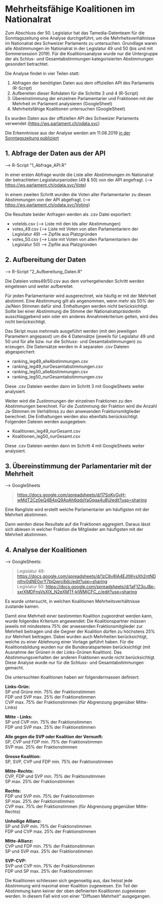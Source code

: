 # Mehrheitsfähige Koalitionen im Nationalrat
Zum Abschluss der 50. Legislatur hat das Tamedia-Datenteam für die Sonntagszeitung eine Analyse durchgeführt, um die Mehrheitsverhältnisse im Nationalrat des Schweizer Parlaments zu untersuchen. Grundlage waren alle Abstimmungen im Nationalrat in der Legislatur 49 und 50 (bis und mit Sommersession 2019). Für die Koalitionsanalyse wurde nur die Untergruppe der als Schlus- und Gesamtabstimmungen kategorisierten Abstimmungen gesondert betrachtet.  

Die Analyse findet in vier Teilen statt:

1. Abfragen der benötigten Daten aus dem offiziellen API des Parlaments (R-Script)
2. Aufbereiten dieser Rohdaten für die Schritte 3 und 4 (R-Script)
3. Übereinstimmung der einzelnen Parlamentarier und Fraktionen mit der Mehrheit im Parlament analysieren (GoogleSheet)
4. Mehrheitsfähige Koalitionen untersuchen (GoogleSheet)

Es wurden Daten aus der offiziellen API des Schweizer Parlaments verwendet (https://ws.parlament.ch/odata.svc)

Die Erkenntnisse aus der Analyse werden am 11.08.2019 [in der Sonntagszeitung publiziert](https://www.tagesanzeiger.ch/sonntagszeitung/der-rechte-block-hat-sich-nicht-durchgesetzt/story/12812505 "Artikel in der Sonntagszeitung")

## 1. Abfrage der Daten aus der API
--> R-Script "1_Abfrage_API.R"

In einer ersten Abfrage wurde die Liste aller Abstimmungen im Nationalrat der betrachteten Legislaturperioden (49 & 50) von der API angefragt.
(--> https://ws.parlament.ch/odata.svc/Vote)

In einem zweiten Schritt wurden die Voten aller Parlamentarier zu diesen Abstimmungen von der API abgefragt.
(--> https://ws.parlament.ch/odata.svc/Voting)

Die Resultate beider Anfragen werden als .csv Datei exportiert:
- voteIds.csv  (--> Liste mit den Ids aller Abstimmungen)
- votes_49.csv  (--> Liste mit Voten von allen Parlamentariern der Legislatur 49) --> Zipfile aus Platzgründen
- votes_50.csv  (--> Liste mit Voten von allen Parlamentariern der Legislatur 50) --> Zipfile aus Platzgründen


## 2. Aufbereitung der Daten
--> R-Script "2_Aufbereitung_Daten.R"

Die Dateien votes49/50.csv aus dem vorhergehenden Schritt werden eingelesen und weiter aufbereitet.

Für jeden Parlamentarier wird ausgerechnet, wie häufig er mit der Mehrheit abstimmt. Eine Abstimmung gilt als angenommen, wenn mehr als 50% der Ja/Nein Stimmen dafür sind. Enthaltungen werden nicht berücksichtigt. Sollte bei einer Abstimmung die Stimme der Nationalratspräsidentin ausschlaggebend sein oder ein anderes Annahmekriterium gelten, wird dies nicht berücksichtigt.

Das Skript muss mehrmals ausgeführt werden (mit den jeweiligen Parametern angepasst) um die 4 Datensätze (jeweils für Legislatur 49 und 50 und für alle bzw. nur die Schluss- und Gesamtabstimmungen) zu erzeugen. Die Datensätze werden in 4 separaten .csv Dateien abgespeichert:  
- ranking_leg49_alleAbstimmungen.csv
- ranking_leg49_nurGesamtabstimmungen.csv
- ranking_leg50_alleAbstimmungen.csv
- ranking_leg50_nurGesamtabstimmungen.csv

Diese .csv Dateien werden dann im Schritt 3 mit GoogleSheets weiter analysiert.

Weiter wird die Zustimmungen der einzelnen Fraktionen zu den Abstimmungen berechnet. Für die Zustimmung der Fraktion wird die Anzahl Ja-Stimmen im Verhältniss zu den anwesenden Fraktionsmitglieder berechnet. Die Enthaltungen werden also ebenfalls berücksichtigt. Folgenden Dateien werden ausgegeben:  
- Koalitionen_leg49_nurGesamt.csv
- Koalitionen_leg50_nurGesamt.csv

Diese .csv Dateien werden dann im Schritt 4 mit GoogleSheets weiter analysiert.

## 3. Übereinstimmung der Parlamentarier mit der Mehrheit
--> GoogleSheets   
> https://docs.google.com/spreadsheets/d/17SoKvGvH-wMdT2Cz0eQ4B4pQ9AoAh6qdsYaGqga4u8U/edit?usp=sharing

Eine Rangliste wird erstellt welche Parlamentarier am häufigsten mit der Mehrheit abstimmen. 

Dann werden diese Resultate auf die Fraktionen aggregiert. Daraus lässt sich ablesen in welcher Fraktion die Mitglieder am häufigsten mit der Mehrheit abstimmen.

## 4. Analyse der Koalitionen
--> GoogleSheets:  
> Legislatur 49: https://docs.google.com/spreadsheets/d/1zC8v8lA4EJtWysXh2ntNDnthv0dNE0xrY7bjQwrc8dc/edit?usp=sharing  
> Legislatur 50: https://docs.google.com/spreadsheets/d/1aF1Z3oJ8p-sxrXMDFnsVsXlX_N2eXMTf-klWMjCFC_c/edit?usp=sharing

Es wurde untersucht, in welchen Koalitionen Mehrheitsverhältnisse zustande kamen.

Damit eine Mehrheit einer bestimmten Koalition zugeordnet werden kann, wurde folgendes Kriterium angewendet: Die Koalitionspartner müssen jeweils mit mindestens 75% der anwesenden Fraktionsmitglieder zur Mehrheit beitragen und die Gegner der Koalition dürfen zu höchstens 25% zur Mehrheit beitragen. Dabei wurden auch Mehrheiten berücksichtigt, welche zu einer Ablehnung einer Vorlage geführt haben. Für die Koalitionsbildung wurden nur die Bundesratsparteien berücksichtigt (mit Ausnahme der Grünen in der Links-Grünen Koalition). Das Abstimmungsverhalten der anderen Fraktionen wurde nicht berücksichtigt. Diese Analyse wurde nur für die Schluss- und Gesamtabstimmungen gemacht.

Die untersuchten Koalitionen haben wir folgendermassen definiert:

**Links-Grün:**   
  SP und Grüne min. 75% der Fraktionstimmen   
  FDP und SVP max. 25% der Fraktionstimmen   
  CVP max. 75% der Fraktionstimmen (für Abgrenzung gegenüber Mitte-Links)

**Mitte - Links:**   
  SP und CVP min. 75% der Fraktionstimmen   
  FDP und SVP max. 25% der Fraktionstimmen   

**Alle gegen die SVP oder Koalition der Vernunft:**    
  SP, CVP und FDP  min. 75% der Fraktionstimmen   
  SVP max. 25% der Fraktionstimmen

**Grosse Koalition:**   
  SP, SVP, CVP und FDP min. 75% der Fraktionstimmen

**Mitte-Rechts:**   
  CVP, FDP und SVP min. 75% der Fraktionstimmen   
  SP max. 25% der Fraktionstimmen

**Rechts:**   
  FDP und SVP min. 75% der Fraktionstimmen   
  SP max. 25% der Fraktionstimmen   
  CVP max. 75% der Fraktionstimmen (für Abgrenzung gegenüber Mitte-Rechts)

**Unheilige Allianz:**   
  SP und SVP min. 75% der Fraktionstimmen  
  FDP und CVP max. 25% der Fraktionstimmen  

**Mitte-Allianz:**   
  CVP und FDP min. 75% der Fraktionstimmen   
  SP und SVP max. 25% der Fraktionstimmen
  
**SVP-CVP:**   
  SVP und CVP min. 75% der Fraktionstimmen   
  FDP und SP max.  25% der Fraktionstimmen
 
Die Koalitionen schliessen sich gegenseitig aus, das heisst jede Abstimmung wird maximal einer Koalition zugewiesen. Ein Teil der Abstimmung kann keiner der oben definierten Koalitionen zugewiesen werden. In diesem Fall wird von einer "Diffusen Mehrheit" ausgegangen.
